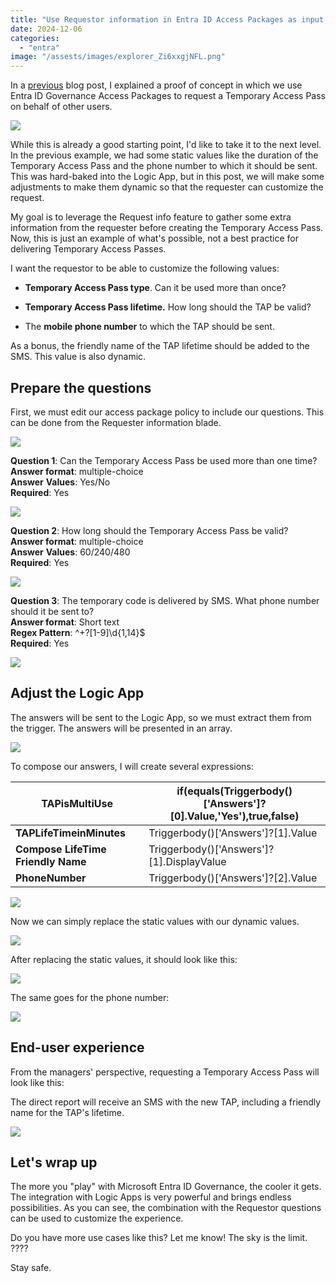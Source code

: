 ```yaml
---
title: "Use Requestor information in Entra ID Access Packages as input for Custom Extensions"
date: 2024-12-06
categories: 
  - "entra"
image: "/assests/images/explorer_Zi6xxgjNFL.png"
---
```


In a [previous](https://janbakker.tech/request-temporary-access-pass-on-behalf-of-others-via-entra-id-governance-access-package/) blog post, I explained a proof of concept in which we use Entra ID Governance Access Packages to request a Temporary Access Pass on behalf of other users.

![](/assets/images/Presentation2.png)

While this is already a good starting point, I'd like to take it to the next level. In the previous example, we had some static values like the duration of the Temporary Access Pass and the phone number to which it should be sent. This was hard-baked into the Logic App, but in this post, we will make some adjustments to make them dynamic so that the requester can customize the request.

My goal is to leverage the Request info feature to gather some extra information from the requester before creating the Temporary Access Pass. Now, this is just an example of what's possible, not a best practice for delivering Temporary Access Passes.

I want the requestor to be able to customize the following values:

- **Temporary Access Pass type**. Can it be used more than once?

- **Temporary Access Pass lifetime.** How long should the TAP be valid?

- The **mobile phone number** to which the TAP should be sent.

As a bonus, the friendly name of the TAP lifetime should be added to the SMS. This value is also dynamic.

## Prepare the questions

First, we must edit our access package policy to include our questions. This can be done from the Requester information blade.

![](/assets/images/image-12.png)

**Question 1**: Can the Temporary Access Pass be used more than one time?  
**Answer format**: multiple-choice  
**Answer** **Values**: Yes/No  
**Required**: Yes

![](/assets/images/image-13.png)

**Question 2**: How long should the Temporary Access Pass be valid?  
**Answer format**: multiple-choice  
**Answer** **Values**: 60/240/480  
**Required**: Yes

![](/assets/images/image-14.png)

**Question 3**: The temporary code is delivered by SMS. What phone number should it be sent to?  
**Answer format**: Short text  
**Regex Pattern**: ^+?\[1-9\]\\d{1,14}$  
**Required**: Yes

![](/assets/images/image-15.png)

## Adjust the Logic App

The answers will be sent to the Logic App, so we must extract them from the trigger. The answers will be presented in an array.

![](/assets/images/image-17.png)

To compose our answers, I will create several expressions:

| **TAPisMultiUse** | if(equals(Triggerbody()\['Answers'\]?\[0\].Value,'Yes'),true,false) |
| --- | --- |
| **TAPLifeTimeinMinutes** | Triggerbody()\['Answers'\]?\[1\].Value |
| **Compose LifeTime Friendly Name** | Triggerbody()\['Answers'\]?\[1\].DisplayValue |
| **PhoneNumber** | Triggerbody()\['Answers'\]?\[2\].Value |

![](/assets/images/image-18.png)

Now we can simply replace the static values with our dynamic values.

![](/assets/images/image-20.png)

After replacing the static values, it should look like this:

![](/assets/images/image-21.png)

The same goes for the phone number:

![](/assets/images/image-22.png)

## End-user experience

From the managers' perspective, requesting a Temporary Access Pass will look like this:

The direct report will receive an SMS with the new TAP, including a friendly name for the TAP's lifetime.

![](/assets/images/image-24-506x1024.png)

## Let's wrap up

The more you "play" with Microsoft Entra ID Governance, the cooler it gets. The integration with Logic Apps is very powerful and brings endless possibilities. As you can see, the combination with the Requestor questions can be used to customize the experience.

Do you have more use cases like this? Let me know! The sky is the limit. ????

Stay safe.
